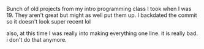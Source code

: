 Bunch of old projects from my intro programming class I took when I was 19. They aren't great but might as well put them up. I backdated the commit so it doesn't look super recent lol

also, at this time I was really into making everything one line. it is really bad. i don't do that anymore. 
